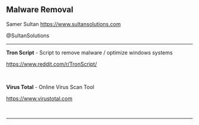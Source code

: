 ## Malware Removal

Samer Sultan
https://www.sultansolutions.com

@SultanSolutions

---


**Tron Script** - Script to remove malware / optimize windows systems

https://www.reddit.com/r/TronScript/

&nbsp;
&nbsp;

**Virus Total** - Online Virus Scan Tool

https://www.virustotal.com

&nbsp;
&nbsp;

---
